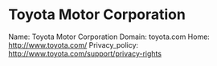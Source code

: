 
# Toyota Motor Corporation

Name: Toyota Motor Corporation
Domain: toyota.com
Home: http://www.toyota.com/
Privacy_policy: http://www.toyota.com/support/privacy-rights
